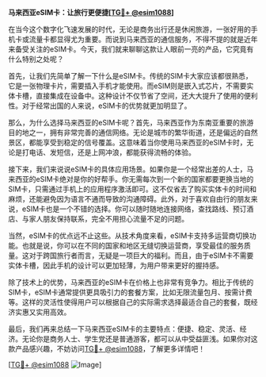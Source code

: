 **马来西亚eSIM卡：让旅行更便捷[[TG💪+ @esim1088](https://t.me/s/esim1088)]**

在当今这个数字化飞速发展的时代，无论是商务出行还是休闲旅游，一张好用的手机卡或流量卡都显得尤为重要。而说到马来西亚的通信服务，不得不提的就是近年来备受关注的eSIM卡。今天，我们就来聊聊这款让人眼前一亮的产品，它究竟有什么特别之处呢？

首先，让我们先简单了解一下什么是eSIM卡。传统的SIM卡大家应该都很熟悉，它是一张物理卡片，需要插入手机才能使用。而eSIM则是嵌入式芯片，不需要实体卡槽，直接集成在设备中。这种设计不仅节省了空间，还大大提升了使用的便利性。对于经常出国的人来说，eSIM卡的优势就更加明显了。

那么，为什么选择马来西亚的eSIM卡呢？首先，马来西亚作为东南亚重要的旅游目的地之一，拥有非常完善的通信网络。无论是城市的繁华街道，还是偏远的自然景区，都能享受到稳定的信号覆盖。这意味着当你使用马来西亚的eSIM卡时，无论是打电话、发短信，还是上网冲浪，都能获得流畅的体验。

接下来，我们来说说eSIM卡的具体应用场景。如果你是一个经常出差的人士，马来西亚的eSIM卡绝对是你的好帮手。你无需每次到一个新的国家都要更换当地的SIM卡，只需通过手机上的应用程序激活即可。这不仅省去了购买实体卡的时间和麻烦，还能避免因为语言不通而导致的沟通障碍。此外，对于喜欢自由行的朋友来说，eSIM卡也是一个不错的选择。你可以随时随地连接网络，查找路线、预订酒店、与家人朋友保持联系，完全不用担心流量不足的问题。

当然，eSIM卡的优点远不止这些。从技术角度来看，eSIM卡支持多运营商切换功能。也就是说，你可以在不同的国家和地区无缝切换运营商，享受最佳的服务质量。这对于跨国旅行者而言，无疑是一项巨大的福利。而且，由于eSIM卡不需要实体卡槽，因此手机的设计可以更加轻薄，为用户带来更好的握持感。

除了技术上的优势，马来西亚的eSIM卡在价格上也非常有竞争力。相比于传统的SIM卡，eSIM卡通常提供更具吸引力的套餐方案，比如无限流量包月、按需计费等。这样的灵活性使得用户可以根据自己的实际需求选择最适合自己的套餐，既经济实惠又实用高效。

最后，我们再来总结一下马来西亚eSIM卡的主要特点：便捷、稳定、灵活、经济。无论你是商务人士、学生党还是普通游客，都可以从中受益匪浅。如果你对这款产品感兴趣，不妨访问[TG💪+ @esim1088](https://t.me/s/esim1088)，了解更多详情吧！

[[TG💪+ @esim1088](https://t.me/s/esim1088) ![Image](https://i.postimg.cc/4NQfJmqS/Snipaste-2025-05-13-00-14-12.png)]